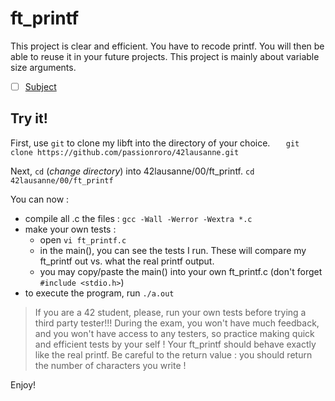 # ft_printf
This project is clear and efficient. You have to recode printf. You will then be able to reuse it in your future projects. This project is mainly about variable size arguments. 
 - [ ] [Subject](https://github.com/passionroro/42lausanne/blob/main/01/ft_printf/fr.subject.pdf)

## Try it!
First, use `git` to clone my libft into the directory of your choice. 
`	git clone https://github.com/passionroro/42lausanne.git`

Next, `cd` (_change directory_) into 42lausanne/00/ft_printf.
    `cd 42lausanne/00/ft_printf`
  
You can now : 
 - compile all .c the files :
 `gcc -Wall -Werror -Wextra *.c`
 - make your own tests :
	 - open `vi ft_printf.c`
	 - in the main(), you can see the tests I run. These will compare my ft_printf out vs. what the real printf output.
	 - you may copy/paste the main() into your own ft_printf.c (don't forget `#include <stdio.h>`)
- to execute the program, run `./a.out`
 

>If you are a 42 student, please, run your own tests before trying a third party tester!!!
>During the exam, you won't have much feedback, and you won't have access to any testers, so practice making quick and efficient tests by your self !
>Your ft_printf should behave exactly like the real printf. Be careful to the return value : you should return the number of characters you write !

Enjoy!
